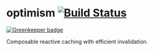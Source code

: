 # optimism [![Build Status](https://travis-ci.org/benjamn/optimism.svg?branch=master)](https://travis-ci.org/benjamn/optimism)

[![Greenkeeper badge](https://badges.greenkeeper.io/benjamn/optimism.svg)](https://greenkeeper.io/)

Composable reactive caching with efficient invalidation.
